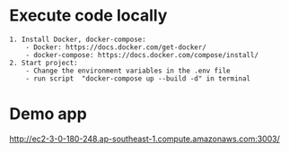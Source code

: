 # Execute code locally
    1. Install Docker, docker-compose: 
        - Docker: https://docs.docker.com/get-docker/
        - docker-compose: https://docs.docker.com/compose/install/
    2. Start project:
        - Change the environment variables in the .env file
        - run script  "docker-compose up --build -d" in terminal


# Demo app
http://ec2-3-0-180-248.ap-southeast-1.compute.amazonaws.com:3003/